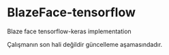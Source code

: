 # BlazeFace-tensorflow
Blaze face tensorflow-keras implementation

Çalışmanın son hali değildir güncelleme aşamasındadır.

